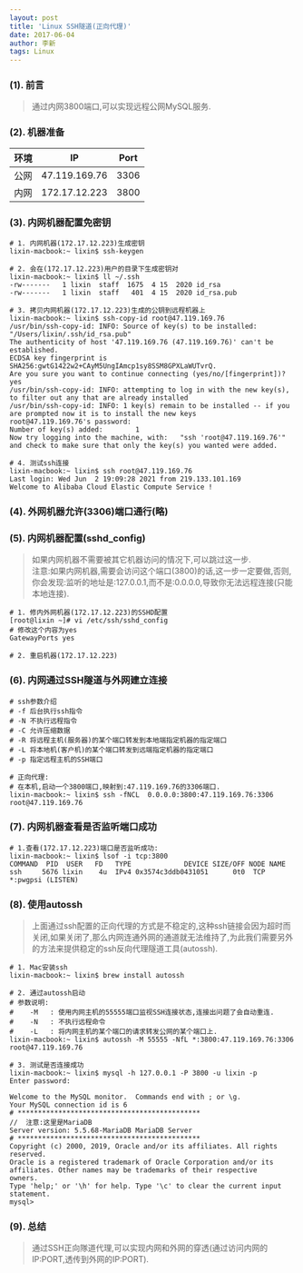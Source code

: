 ```yaml
---
layout: post
title: 'Linux SSH隧道(正向代理)'
date: 2017-06-04
author: 李新
tags: Linux
---
```


### (1). 前言
> 通过内网3800端口,可以实现远程公网MySQL服务.   

### (2). 机器准备

|  环境    | IP             | Port   |
|  ----   | ----           | ----   |
| 公网     | 47.119.169.76  | 3306   |
| 内网     | 172.17.12.223  | 3800   |

### (3). 内网机器配置免密钥
```
# 1. 内网机器(172.17.12.223)生成密钥
lixin-macbook:~ lixin$ ssh-keygen

# 2. 会在(172.17.12.223)用户的目录下生成密钥对
lixin-macbook:~ lixin$ ll ~/.ssh
-rw-------   1 lixin  staff  1675  4 15  2020 id_rsa
-rw-------   1 lixin  staff   401  4 15  2020 id_rsa.pub

# 3. 拷贝内网机器(172.17.12.223)生成的公钥到远程机器上
lixin-macbook:~ lixin$ ssh-copy-id root@47.119.169.76
/usr/bin/ssh-copy-id: INFO: Source of key(s) to be installed: "/Users/lixin/.ssh/id_rsa.pub"
The authenticity of host '47.119.169.76 (47.119.169.76)' can't be established.
ECDSA key fingerprint is SHA256:gwtG1422w2+CAyM5UngIAmcp1sy8SSM8GPXLaWUTvrQ.
Are you sure you want to continue connecting (yes/no/[fingerprint])? yes
/usr/bin/ssh-copy-id: INFO: attempting to log in with the new key(s), to filter out any that are already installed
/usr/bin/ssh-copy-id: INFO: 1 key(s) remain to be installed -- if you are prompted now it is to install the new keys
root@47.119.169.76's password:
Number of key(s) added:        1
Now try logging into the machine, with:   "ssh 'root@47.119.169.76'"
and check to make sure that only the key(s) you wanted were added.

# 4. 测试ssh连接
lixin-macbook:~ lixin$ ssh root@47.119.169.76
Last login: Wed Jun  2 19:09:28 2021 from 219.133.101.169
Welcome to Alibaba Cloud Elastic Compute Service !
```
### (4). 外网机器允许(3306)端口通行(略)

### (5). 内网机器配置(sshd_config)
> 如果内网机器不需要被其它机器访问的情况下,可以跳过这一步.    
> 注意:如果内网机器,需要会访问这个端口(3800)的话,这一步一定要做,否则,你会发现:监听的地址是:127.0.0.1,而不是:0.0.0.0,导致你无法远程连接(只能本地连接).  

```
# 1. 修内外网机器(172.17.12.223)的SSHD配置
[root@lixin ~]# vi /etc/ssh/sshd_config
# 修改这个内容为yes
GatewayPorts yes

# 2. 重启机器(172.17.12.223)
```
### (6). 内网通过SSH隧道与外网建立连接
```
# ssh参数介绍
# -f 后台执行ssh指令
# -N 不执行远程指令
# -C 允许压缩数据
# -R 将远程主机(服务器)的某个端口转发到本地端指定机器的指定端口
# -L 将本地机(客户机)的某个端口转发到远端指定机器的指定端口
# -p 指定远程主机的SSH端口

# 正向代理:
# 在本机,启动一个3800端口,映射到:47.119.169.76的3306端口.
lixin-macbook:~ lixin$ ssh -fNCL  0.0.0.0:3800:47.119.169.76:3306 root@47.119.169.76
```
### (7). 内网机器查看是否监听端口成功
```
# 1.查看(172.17.12.223)端口是否监听成功:
lixin-macbook:~ lixin$ lsof -i tcp:3800
COMMAND  PID  USER   FD   TYPE             DEVICE SIZE/OFF NODE NAME
ssh     5676 lixin    4u  IPv4 0x3574c3ddb0431051      0t0  TCP *:pwgpsi (LISTEN)
```
### (8). 使用autossh
> 上面通过ssh配置的正向代理的方式是不稳定的,这种ssh链接会因为超时而关闭,如果关闭了,那么内网连通外网的通道就无法维持了,为此我们需要另外的方法来提供稳定的ssh反向代理隧道工具(autossh).

```
# 1. Mac安装ssh
lixin-macbook:~ lixin$ brew install autossh

# 2. 通过autossh启动
# 参数说明:
#    -M   : 使用内网主机的55555端口监视SSH连接状态,连接出问题了会自动重连.
#    -N   : 不执行远程命令
#    -L   : 将内网主机的某个端口的请求转发公网的某个端口上.
lixin-macbook:~ lixin$ autossh -M 55555 -NfL *:3800:47.119.169.76:3306 root@47.119.169.76

# 3. 测试是否连接成功
lixin-macbook:~ lixin$ mysql -h 127.0.0.1 -P 3800 -u lixin -p
Enter password:

Welcome to the MySQL monitor.  Commands end with ; or \g.
Your MySQL connection id is 6
# *********************************************
//  注意:这里是MariaDB
Server version: 5.5.68-MariaDB MariaDB Server
# *********************************************
Copyright (c) 2000, 2019, Oracle and/or its affiliates. All rights reserved.
Oracle is a registered trademark of Oracle Corporation and/or its
affiliates. Other names may be trademarks of their respective
owners.
Type 'help;' or '\h' for help. Type '\c' to clear the current input statement.
mysql>
```
### (9). 总结
> 通过SSH正向隊道代理,可以实现内网和外网的穿透(通过访问内网的IP:PORT,透传到外网的IP:PORT).  